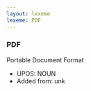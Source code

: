 ```yaml
---
layout: lexeme
lexeme: PDF
---
```


###  PDF

Portable Document Format
* UPOS:  NOUN
* Added from:  unk

